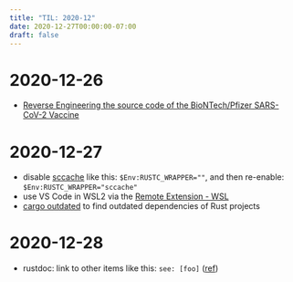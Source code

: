 ```yaml
---
title: "TIL: 2020-12"
date: 2020-12-27T00:00:00-07:00
draft: false
---
```



# 2020-12-26
  - [Reverse Engineering the source code of the BioNTech/Pfizer SARS-CoV-2 Vaccine](https://berthub.eu/articles/posts/reverse-engineering-source-code-of-the-biontech-pfizer-vaccine/)

# 2020-12-27

  - disable [sccache](https://github.com/mozilla/sccache) like this: `$Env:RUSTC_WRAPPER=""`, and then re-enable: `$Env:RUSTC_WRAPPER="sccache"`
  - use VS Code in WSL2 via the [Remote Extension - WSL](https://code.visualstudio.com/docs/remote/wsl)
  - [cargo outdated](https://github.com/kbknapp/cargo-outdated) to find outdated dependencies of Rust projects

# 2020-12-28

  - rustdoc: link to other items like this: `see: [foo]` ([ref](https://doc.rust-lang.org/rustdoc/linking-to-items-by-name.html))
